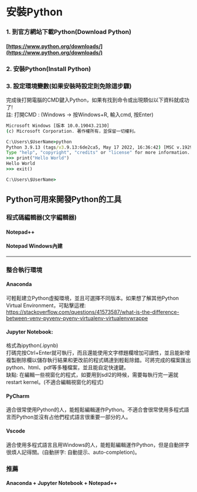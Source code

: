 # 安裝Python
### 1. 到官方網站下載Python(Download Python)<br>
#### [https://www.python.org/downloads/](https://www.python.org/downloads/)
### 2. 安裝Python(Install Python)
### 3. 設定環境變數(如果安裝時設定則免除這步驟)
完成後打開電腦的CMD鍵入Python，如果有找到命令或出現類似以下資料就成功了!<br>
註: 打開CMD : (Windows -> 按Windows+R, 輸入cmd, 按Enter)
```cmd
Microsoft Windows [版本 10.0.19043.2130]
(c) Microsoft Corporation. 著作權所有，並保留一切權利。

C:\Users\$UserName>python
Python 3.9.13 (tags/v3.9.13:6de2ca5, May 17 2022, 16:36:42) [MSC v.1929 64 bit (AMD64)] on win32
Type "help", "copyright", "credits" or "license" for more information.
>>> print("Hello World")
Hello World
>>> exit()

C:\Users\$UserName>
```
## Python可用來開發Python的工具

### 程式碼編輯器(文字編輯器)
#### Notepad++
#### Notepad Windows內建
<hr>

### 整合執行環境
#### Anaconda
可輕鬆建立Python虛擬環境，並且可選擇不同版本。如果想了解其他Python Virtual Environment，可點擊這裡: https://stackoverflow.com/questions/41573587/what-is-the-difference-between-venv-pyvenv-pyenv-virtualenv-virtualenvwrappe
#### Jupyter Notebook:
格式為ipython(.ipynb)<br>
打碼完按Ctrl+Enter就可執行，而且還能使用文字標題欄增加可讀性，並且能新增複製刪除欄以儲存執行結果和更改前的程式碼達到輕鬆除錯。可將完成的檔案匯出python、html、pdf等多種檔案，並且能自定快速鍵。<br>
缺點: 在編輯一些視窗化的程式，如要用到sdl2的時候，需要每執行完一遍就restart kernel。(不適合編輯視窗化的程式)
#### PyCharm
適合很常使用Python的人，能輕鬆編輯運作Python。不適合會很常使用多程式語言而Python並沒有占他們程式語言很重要一部分的人。
#### Vscode
適合使用多程式語言且用Windows的人，能輕鬆編輯運作Python，但是自動拼字很煩人記得關。(自動拼字: 自動提示、auto-completion)。


### 推薦
#### Anaconda + Jupyter Notebook + Notepad++
